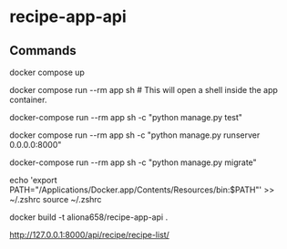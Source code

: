 # recipe-app-api

## Commands
docker compose up

docker compose run --rm app sh #  This will open a shell inside the app container.

docker-compose run --rm app sh -c "python manage.py test"

docker compose run --rm app sh -c "python manage.py runserver 0.0.0.0:8000"


docker-compose run --rm app sh -c "python manage.py migrate"

echo 'export PATH="/Applications/Docker.app/Contents/Resources/bin:$PATH"' >> ~/.zshrc
source ~/.zshrc

 docker build -t aliona658/recipe-app-api .


http://127.0.0.1:8000/api/recipe/recipe-list/
